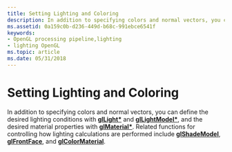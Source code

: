 ```yaml
---
title: Setting Lighting and Coloring
description: In addition to specifying colors and normal vectors, you can define the desired lighting conditions with glLight\ and glLightModel\ , and the desired material properties with glMaterial\ .
ms.assetid: 0a159c0b-d236-449d-b68c-991ebce6541f
keywords:
- OpenGL processing pipeline,lighting
- lighting OpenGL
ms.topic: article
ms.date: 05/31/2018
---
```


# Setting Lighting and Coloring

In addition to specifying colors and normal vectors, you can define the desired lighting conditions with [**glLight\***](gllight-functions.md) and [**glLightModel\***](gllightmodel-functions.md), and the desired material properties with [**glMaterial\***](glmaterial-functions.md). Related functions for controlling how lighting calculations are performed include [**glShadeModel**](glshademodel.md), [**glFrontFace**](glfrontface.md), and [**glColorMaterial**](glcolormaterial.md).

 

 




